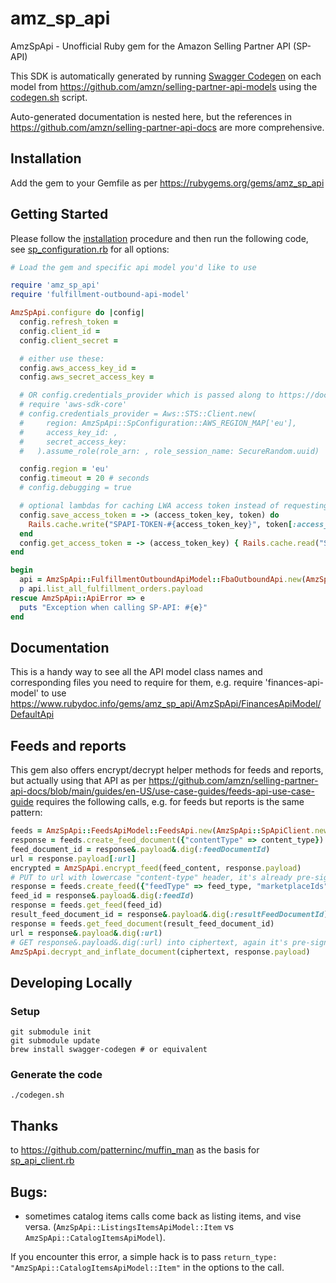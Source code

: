 # amz_sp_api

AmzSpApi - Unofficial Ruby gem for the Amazon Selling Partner API (SP-API)

This SDK is automatically generated by running [Swagger Codegen](https://github.com/swagger-api/swagger-codegen) on each model from https://github.com/amzn/selling-partner-api-models using the [codegen.sh](codegen.sh) script.

Auto-generated documentation is nested here, but the references in https://github.com/amzn/selling-partner-api-docs are more comprehensive.

## Installation

Add the gem to your Gemfile as per https://rubygems.org/gems/amz_sp_api

## Getting Started

Please follow the [installation](#installation) procedure and then run the following code, see [sp_configuration.rb](lib/sp_configuration.rb) for all options:
```ruby
# Load the gem and specific api model you'd like to use

require 'amz_sp_api'
require 'fulfillment-outbound-api-model'

AmzSpApi.configure do |config|
  config.refresh_token =
  config.client_id =
  config.client_secret =

  # either use these:
  config.aws_access_key_id =
  config.aws_secret_access_key =

  # OR config.credentials_provider which is passed along to https://docs.aws.amazon.com/sdk-for-ruby/v3/api/Aws/Sigv4/Signer.html, e.g.
  # require 'aws-sdk-core'
  # config.credentials_provider = Aws::STS::Client.new(
  #     region: AmzSpApi::SpConfiguration::AWS_REGION_MAP['eu'],
  #     access_key_id: ,
  #     secret_access_key:
  #   ).assume_role(role_arn: , role_session_name: SecureRandom.uuid)

  config.region = 'eu'
  config.timeout = 20 # seconds
  # config.debugging = true

  # optional lambdas for caching LWA access token instead of requesting it each time, e.g.:
  config.save_access_token = -> (access_token_key, token) do
    Rails.cache.write("SPAPI-TOKEN-#{access_token_key}", token[:access_token], expires_in: token[:expires_in] - 60)
  end
  config.get_access_token = -> (access_token_key) { Rails.cache.read("SPAPI-TOKEN-#{access_token_key}") }
end

begin
  api = AmzSpApi::FulfillmentOutboundApiModel::FbaOutboundApi.new(AmzSpApi::SpApiClient.new)
  p api.list_all_fulfillment_orders.payload
rescue AmzSpApi::ApiError => e
  puts "Exception when calling SP-API: #{e}"
end
```

## Documentation

This is a handy way to see all the API model class names and corresponding files you need to require for them, e.g. require 'finances-api-model' to use https://www.rubydoc.info/gems/amz_sp_api/AmzSpApi/FinancesApiModel/DefaultApi

## Feeds and reports

This gem also offers encrypt/decrypt helper methods for feeds and reports, but actually using that API as per https://github.com/amzn/selling-partner-api-docs/blob/main/guides/en-US/use-case-guides/feeds-api-use-case-guide requires the following calls, e.g. for feeds but reports is the same pattern:

```ruby
feeds = AmzSpApi::FeedsApiModel::FeedsApi.new(AmzSpApi::SpApiClient.new)
response = feeds.create_feed_document({"contentType" => content_type})
feed_document_id = response&.payload&.dig(:feedDocumentId)
url = response.payload[:url]
encrypted = AmzSpApi.encrypt_feed(feed_content, response.payload)
# PUT to url with lowercase "content-type" header, it's already pre-signed
response = feeds.create_feed({"feedType" => feed_type, "marketplaceIds" => marketplace_ids, "inputFeedDocumentId" => feed_document_id})
feed_id = response&.payload&.dig(:feedId)
response = feeds.get_feed(feed_id)
result_feed_document_id = response&.payload&.dig(:resultFeedDocumentId) # present once it is successful
response = feeds.get_feed_document(result_feed_document_id)
url = response&.payload&.dig(:url)
# GET response&.payload&.dig(:url) into ciphertext, again it's pre-signed so no authorization needed
AmzSpApi.decrypt_and_inflate_document(ciphertext, response.payload)
```

## Developing Locally

### Setup

```
git submodule init
git submodule update
brew install swagger-codegen # or equivalent
```

### Generate the code

```
./codegen.sh
```

## Thanks

to https://github.com/patterninc/muffin_man as the basis for [sp_api_client.rb](lib/sp_api_client.rb)

## Bugs:

* sometimes catalog items calls come back as listing items, and vise versa. (`AmzSpApi::ListingsItemsApiModel::Item`
vs `AmzSpApi::CatalogItemsApiModel`).

If you encounter this error, a simple hack is to pass `return_type: "AmzSpApi::CatalogItemsApiModel::Item"` in the options to the call.
